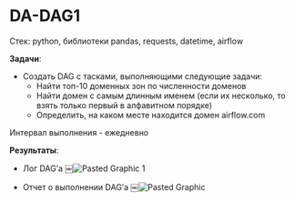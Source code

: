 # DA-DAG1

Стек: python, библиотеки pandas, requests, datetime, airflow 
 
**Задачи**:
* Создать DAG с тасками, выполняющими следующие задачи:
  - Найти топ-10 доменных зон по численности доменов
  - Найти домен с самым длинным именем (если их несколько, то взять только первый в алфавитном порядке)
  - Определить, на каком месте находится домен airflow.com

Интервал выполнения - ежедневно 

**Результаты**: 
* Лог DAG’а
￼![Pasted Graphic 1](https://github.com/ekaterina-drozd/DA-DAG1/assets/158583245/44762bf0-331f-422e-9615-a00999357546)


* Отчет о выполнении DAG’а
￼![Pasted Graphic](https://github.com/ekaterina-drozd/DA-DAG1/assets/158583245/8b40be49-480d-4867-b51a-829f59807b76)

